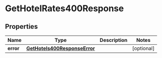 
# GetHotelRates400Response

## Properties
Name | Type | Description | Notes
------------ | ------------- | ------------- | -------------
**error** | [**GetHotels400ResponseError**](GetHotels400ResponseError.md) |  |  [optional]



